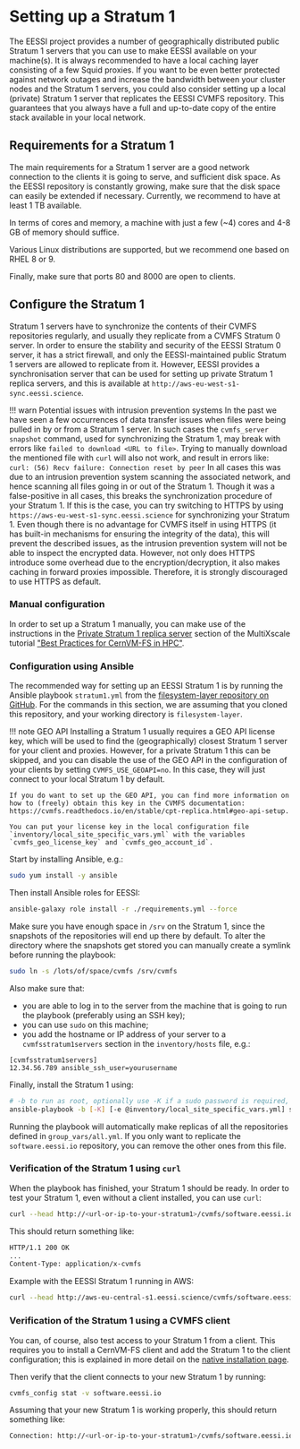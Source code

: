 # Setting up a Stratum 1

The EESSI project provides a number of geographically distributed public Stratum 1 servers that you can use to make EESSI available on your machine(s).
It is always recommended to have a local caching layer consisting of a few Squid proxies. 
If you want to be even better protected against network outages and increase the bandwidth between your cluster nodes and the Stratum 1 servers,
you could also consider setting up a local (private) Stratum 1 server that replicates the EESSI CVMFS repository.
This guarantees that you always have a full and up-to-date copy of the entire stack available in your local network. 

## Requirements for a Stratum 1

The main requirements for a Stratum 1 server are a good network connection to the clients it is going to serve,
and sufficient disk space. As the EESSI repository is constantly growing, make sure that the disk space can easily be extended if necessary. 
Currently, we recommend to have at least 1 TB available.

In terms of cores and memory, a machine with just a few (~4) cores and 4-8 GB of memory should suffice.

Various Linux distributions are supported, but we recommend one based on RHEL 8 or 9.

Finally, make sure that ports 80 and 8000 are open to clients.


## Configure the Stratum 1

Stratum 1 servers have to synchronize the contents of their CVMFS repositories regularly, and usually they replicate from a CVMFS Stratum 0 server. 
In order to ensure the stability and security of the EESSI Stratum 0 server, it has a strict firewall, and only the EESSI-maintained public Stratum 1 servers are allowed to replicate from it.
However, EESSI provides a synchronisation server that can be used for setting up private Stratum 1 replica servers, and this is available at `http://aws-eu-west-s1-sync.eessi.science`.

!!! warn Potential issues with intrusion prevention systems
    In the past we have seen a few occurrences of data transfer issues when files were being pulled in by or from a Stratum 1 server.
    In such cases the `cvmfs_server snapshot` command, used for synchronizing the Stratum 1, may break with errors like `failed to download <URL to file>`.
    Trying to manually download the mentioned file with `curl` will also not work, and result in errors like:
    ```
    curl: (56) Recv failure: Connection reset by peer
    ```
    In all cases this was due to an intrusion prevention system scanning the associated network, and hence scanning all files going in or out of the Stratum 1.
    Though it was a false-positive in all cases, this breaks the synchronization procedure of your Stratum 1.
    If this is the case, you can try switching to HTTPS by using `https://aws-eu-west-s1-sync.eessi.science` for synchronizing your Stratum 1.
    Even though there is no advantage for CVMFS itself in using HTTPS (it has built-in mechanisms for ensuring the integrity of the data),
    this will prevent the described issues, as the intrusion prevention system will not be able to inspect the encrypted data.
    However, not only does HTTPS introduce some overhead due to the encryption/decryption, it also makes caching in forward proxies impossible.
    Therefore, it is strongly discouraged to use HTTPS as default.

### Manual configuration

In order to set up a Stratum 1 manually, you can make use of the instructions in the [Private Stratum 1 replica server](https://multixscale.github.io/cvmfs-tutorial-hpc-best-practices/access/stratum1/)
section of the MultiXscale tutorial ["Best Practices for CernVM-FS in HPC"](https://multixscale.github.io/cvmfs-tutorial-hpc-best-practices/).

### Configuration using Ansible

The recommended way for setting up an EESSI Stratum 1 is by running the Ansible playbook `stratum1.yml`
from the [filesystem-layer repository on GitHub](https://github.com/EESSI/filesystem-layer).
For the commands in this section, we are assuming that you cloned this repository, and your working directory is `filesystem-layer`.

!!! note GEO API
    Installing a Stratum 1 usually requires a GEO API license key, which will be used to find the (geographically) closest Stratum 1 server for your client and proxies.
    However, for a private Stratum 1 this can be skipped, and you can disable the use of the GEO API in the configuration of your clients by setting `CVMFS_USE_GEOAPI=no`.
    In this case, they will just connect to your local Stratum 1 by default.
    
    If you do want to set up the GEO API, you can find more information on how to (freely) obtain this key in the CVMFS documentation: https://cvmfs.readthedocs.io/en/stable/cpt-replica.html#geo-api-setup.
    
    You can put your license key in the local configuration file `inventory/local_site_specific_vars.yml` with the variables `cvmfs_geo_license_key` and `cvmfs_geo_account_id`.

Start by installing Ansible, e.g.:

```bash
sudo yum install -y ansible
```

Then install Ansible roles for EESSI:

```bash
ansible-galaxy role install -r ./requirements.yml --force
```

Make sure you have enough space in `/srv` on the Stratum 1, since the snapshots of the repositories
will end up there by default. To alter the directory where the snapshots get stored you can manually
create a symlink before running the playbook:
```bash
sudo ln -s /lots/of/space/cvmfs /srv/cvmfs
```

Also make sure that:
  - you are able to log in to the server from the machine that is going to run the playbook (preferably using an SSH key);
  - you can use `sudo` on this machine;
  - you add the hostname or IP address of your server to a `cvmfsstratum1servers` section in the `inventory/hosts` file, e.g.:
```
[cvmfsstratum1servers]
12.34.56.789 ansible_ssh_user=yourusername
```

Finally, install the Stratum 1 using:

``` bash
# -b to run as root, optionally use -K if a sudo password is required, and optionally include your site-specific variables
ansible-playbook -b [-K] [-e @inventory/local_site_specific_vars.yml] stratum1.yml
```
Running the playbook will automatically make replicas of all the repositories defined in `group_vars/all.yml`.
If you only want to replicate the `software.eessi.io` repository, you can remove the other ones from this file.


### Verification of the Stratum 1 using `curl`

When the playbook has finished, your Stratum 1 should be ready. In order to test your Stratum 1,
even without a client installed, you can use `curl`:

```bash
curl --head http://<url-or-ip-to-your-stratum1>/cvmfs/software.eessi.io/.cvmfspublished
```
This should return something like:

```bash
HTTP/1.1 200 OK
...
Content-Type: application/x-cvmfs
```

Example with the EESSI Stratum 1 running in AWS:

```bash
curl --head http://aws-eu-central-s1.eessi.science/cvmfs/software.eessi.io/.cvmfspublished
```

### Verification of the Stratum 1 using a CVMFS client

You can, of course, also test access to your Stratum 1 from a client.
This requires you to install a CernVM-FS client and add the Stratum 1 to the client configuration;
this is explained in more detail on the [native installation page](../getting_access/native_installation.md).

Then verify that the client connects to your new Stratum 1 by running:

```bash
cvmfs_config stat -v software.eessi.io
```

Assuming that your new Stratum 1 is working properly, this should return something like:

```bash
Connection: http://<url-or-ip-to-your-stratum1>/cvmfs/software.eessi.io through proxy DIRECT (online)
```
